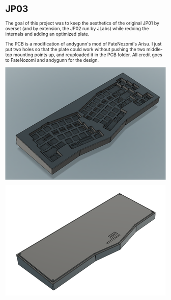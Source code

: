 # JP03
The goal of this project was to keep the aesthetics of the original JP01 by overset (and by extension, the JP02 run by JLabs) while redoing the internals and adding an optimized plate. 

The PCB is a modification of andygunn's mod of FateNozomi's Arisu. I just put two holes so that the plate could work without pushing the two middle-top mounting points up, and reuploaded it in the PCB folder. All credit goes to FateNozomi and andygunn for the design.

![JP03](img/JP03.PNG)

![JP03](img/Bottom.PNG)